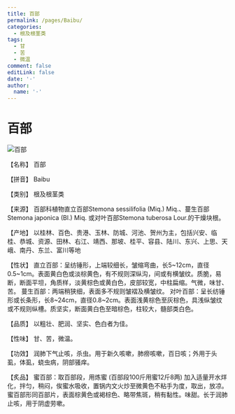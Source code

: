 ```yaml
---
title: 百部
permalink: /pages/Baibu/
categories: 
  - 根及根茎类
tags: 
  - 甘
  - 苦
  - 微温
comment: false
editLink: false
date: '·'
author: 
  name: '·'
---
```

# 百部

![百部](https://sys01.lib.hkbu.edu.hk/cmed/mmid/images/B00176.jpg)

<!-- more -->
【名称】	百部	

【拼音】	Baibu

【类别】	根及根茎类

【来源】	百部科植物直立百部Stemona sessilifolia (Miq.) Miq.、蔓生百部Stemona japonica (Bl.) Miq. 或对叶百部Stemona tuberosa Lour.的干燥块根。

【产地】	以桂林、百色、贵港、玉林、防城、河池、贺州为主，包括兴安、临桂、恭城、资源、田林、右江、靖西、那坡、桂平、容县、陆川、东兴、上思、天峨、南丹、东兰、富川等地

【性状】	直立百部：呈纺锤形，上端较细长，皱缩弯曲，长5~12cm，直径0.5~1cm。表面黄白色或淡棕黄色，有不规则深纵沟，间或有横皱纹。质脆，易断，断面平坦，角质样，淡黄棕色或黄白色，皮部较宽，中柱扁缩。气微，味甘、苦。
蔓生百部：两端稍狭细，表面多不规则皱褶及横皱纹。
对叶百部：呈长纺锤形或长条形，长8~24cm，直径0.8~2cm。表面浅黄棕色至灰棕色，具浅纵皱纹或不规则纵槽。质坚实，断面黄白色至暗棕色，柱较大，髓部类白色。

【品质】	以粗壮、肥润、坚实、色白者为佳。

【性味】	甘、苦，微温。

【功效】	润肺下气止咳，杀虫。用于新久咳嗽，肺痨咳嗽，百日咳；外用于头虱，体虱，蛲虫病，阴部骚痒。

【炙品】	蜜百部：取百部段，用炼蜜 (百部段100斤用蜜12斤8两) 加入适量开水烊化，拌匀，稍闷，俟蜜水吸收，置锅内文火炒至微黄色不粘手为度，取出，放凉。蜜百部形同百部片，表面棕黄色或褐棕色、略带焦斑，稍有黏性。味甜。长于润肺止咳，用于阴虚劳嗽。
